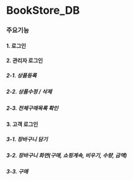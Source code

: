 # BookStore_DB

### 주요기능
#### 1. 로그인
#### 2. 관리자 로그인
##### 2-1. 상품등록
##### 2-2. 상품수정 / 삭제
##### 2-3. 전체구매목록 확인
#### 3. 고객 로그인
##### 3-1. 장바구니 담기
##### 3-2. 장바구니 화면(구매, 쇼핑계속, 비우기, 수량, 금액)
##### 3-3. 구매

